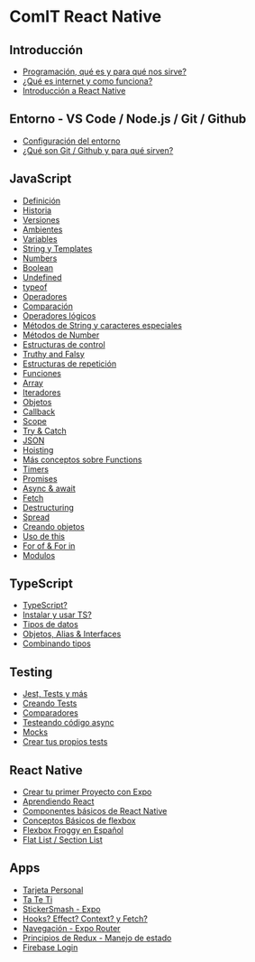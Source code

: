 # ComIT React Native

## Introducción

- [Programación, qué es y para qué nos sirve?](programacion.md)
- [¿Qué es internet y como funciona?](internet.md#qué-es)
- [Introducción a React Native](reactnative.md)

## Entorno - VS Code / Node.js / Git / Github

- [Configuración del entorno](setupjs.md)
- [¿Qué son Git / Github y para qué sirven?](git.md)

## JavaScript

- [Definición](javascript/definicion.md)
- [Historia](javascript/historia.md)
- [Versiones](javascript/versiones.md)
- [Ambientes](javascript/ambientes.md)
- [Variables](javascript/variables.md)
- [String y Templates](javascript/string.md)
- [Numbers](javascript/numbers.md)
- [Boolean](javascript/boolean.md)
- [Undefined](javascript/undefined.md)
- [typeof](javascript/typeof.md)
- [Operadores](javascript/operadores.md)
- [Comparación](javascript/comparacion.md)
- [Operadores lógicos](javascript/operadoreslogicos.md)
- [Métodos de String y caracteres especiales](javascript/metodosdestring.md)
- [Métodos de Number](javascript/numbersmetodos.md)
- [Estructuras de control](javascript/estructurasdecontrol.md)
- [Truthy and Falsy](javascript/truthyandfalsy.md)
- [Estructuras de repetición](javascript/estructurasderepeticion.md)
- [Funciones](javascript/funciones.md)
- [Array](javascript/array.md)
- [Iteradores](javascript/iteradores.md)
- [Objetos](javascript/objetos.md)
- [Callback](javascript/callback.md)
- [Scope](javascript/scope.md)
- [Try & Catch](javascript/tryandcatch.md)
- [JSON](javascript/json.md)
- [Hoisting](javascript/hoisting.md)
- [Más conceptos sobre Functions](javascript/advanceFunctions.md)
- [Timers](javascript/timers.md)
- [Promises](javascript/promises.md)
- [Async & await](javascript/asyncandawait.md)
- [Fetch](javascript/fetch.md)
- [Destructuring](javascript/destructuring.md)
- [Spread](javascript/spread.md)
- [Creando objetos](javascript/creandoobjetos.md)
- [Uso de this](javascript/this.md)
- [For of & For in](javascript/forinforof.md)
- [Modulos](javascript/modulos.md)

## TypeScript

- [TypeScript?](typescript/intro.md)
- [Instalar y usar TS?](typescript/installing.md)
- [Tipos de datos](typescript/tipos_mas_comunes.md)
- [Objetos, Alias & Interfaces](typescript/objetos_tipos_e_interfaces.md)
- [Combinando tipos](typescript/combinando_tipos.md)

## Testing

- [Jest, Tests y más](jest/jest_tests_y_mas.md)
- [Creando Tests](jest/creando_tests.md)
- [Comparadores](jest/comparadores.md)
- [Testeando código async](jest/async.md)
- [Mocks](jest/mocks.md)
- [Crear tus propios tests](jest/creartests.md)

## React Native

- [Crear tu primer Proyecto con Expo](reactnative/primerproyecto.md)
- [Aprendiendo React](reactnative/aprendiendoreact.md)
- [Componentes básicos de React Native](reactnative/componentesbasicosrn.md)
- [Conceptos Básicos de flexbox](https://developer.mozilla.org/es/docs/Web/CSS/CSS_flexible_box_layout/Basic_concepts_of_flexbox)
- [Flexbox Froggy en Español](https://flexboxfroggy.com/#es)
- [Flat List / Section List](reactnative/listas.md)

## Apps

- [Tarjeta Personal](reactnative/tarjetapersonal.md)
- [Ta Te Ti](reactnative/tictactoe.md)
- [StickerSmash - Expo](reactnative/stickersmash.md)
- [Hooks? Effect? Context? y Fetch?](reactnative/hookseffectcontextfetch.md)
- [Navegación - Expo Router](reactnative/navegacion.md)
- [Principios de Redux - Manejo de estado](reactnative/basicredux.md)
- [Firebase Login](reactnative/firebaselogin.md)

<!-- - [Ahora a distribuir y publicar nuestra App](reactnative/eastutorial.md) -->
<!--
Tutoriales de Expo
- Redux / Manejo de estado

- Usar la cámara
- Splash Screen & Icon

- Notificaciones
- Modulo Nativo


## Componentes Básicos:

## Gestión de estado:

- [Gestión de estado](statemanagement.md)
- [Estado en componentes de clase (Class)](stateclass.md)
- [Uso de hooks para estado en componentes funcionales](hookfunc.md)

## Integración con Firebase y desarrollo de aplicaciones

- [ntroducción a Firebase y configuración de un proyecto Firebase](introfirebasesetup.md)
- [Autenticación Firebase](firebaseauthen.md)

## Integración con Firebase y Desarrollo de Apps

- [Firebase Firestore](crudfirestore.md)
- [Características avanzadas de React Native](advancedreactnative.md)
  -->
